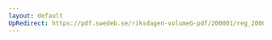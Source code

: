 ```yaml
---
layout: default
UpRedirect: https://pdf.swedeb.se/riksdagen-volumeG-pdf/200001/reg_200001/reg_200001_0207.pdf
---
```

